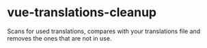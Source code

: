 # vue-translations-cleanup
Scans for used translations, compares with your translations file and removes the ones that are not in use.
